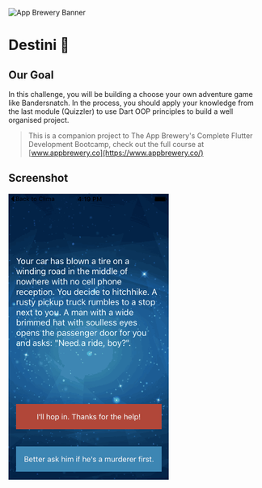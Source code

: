 ![App Brewery Banner](https://github.com/londonappbrewery/Images/blob/master/AppBreweryBanner.png)


# Destini 🤔

## Our Goal

In this challenge, you will be building a choose your own adventure game like Bandersnatch. In the process, you should apply your knowledge from the last module (Quizzler) to use Dart OOP principles to build a well organised project.

>This is a companion project to The App Brewery's Complete Flutter Development Bootcamp, check out the full course at [www.appbrewery.co](https://www.appbrewery.co/)

## Screenshot
![Finished App](Destini.gif)